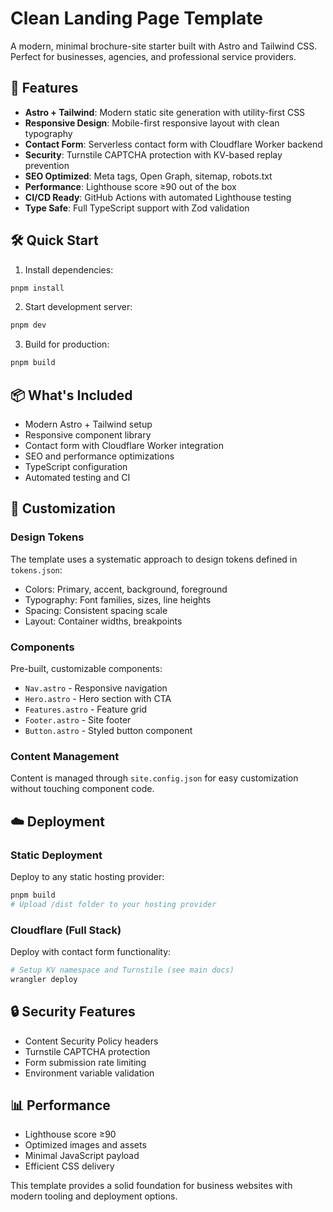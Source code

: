 # Clean Landing Page Template

A modern, minimal brochure-site starter built with Astro and Tailwind CSS. Perfect for businesses, agencies, and professional service providers.

## 🚀 Features

- **Astro + Tailwind**: Modern static site generation with utility-first CSS
- **Responsive Design**: Mobile-first responsive layout with clean typography
- **Contact Form**: Serverless contact form with Cloudflare Worker backend
- **Security**: Turnstile CAPTCHA protection with KV-based replay prevention
- **SEO Optimized**: Meta tags, Open Graph, sitemap, robots.txt
- **Performance**: Lighthouse score ≥90 out of the box
- **CI/CD Ready**: GitHub Actions with automated Lighthouse testing
- **Type Safe**: Full TypeScript support with Zod validation

## 🛠 Quick Start

1. Install dependencies:
```bash
pnpm install
```

2. Start development server:
```bash
pnpm dev
```

3. Build for production:
```bash
pnpm build
```

## 📦 What's Included

- Modern Astro + Tailwind setup
- Responsive component library
- Contact form with Cloudflare Worker integration
- SEO and performance optimizations
- TypeScript configuration
- Automated testing and CI

## 🎨 Customization

### Design Tokens

The template uses a systematic approach to design tokens defined in `tokens.json`:
- Colors: Primary, accent, background, foreground
- Typography: Font families, sizes, line heights
- Spacing: Consistent spacing scale
- Layout: Container widths, breakpoints

### Components

Pre-built, customizable components:
- `Nav.astro` - Responsive navigation
- `Hero.astro` - Hero section with CTA
- `Features.astro` - Feature grid
- `Footer.astro` - Site footer
- `Button.astro` - Styled button component

### Content Management

Content is managed through `site.config.json` for easy customization without touching component code.

## ☁️ Deployment

### Static Deployment
Deploy to any static hosting provider:
```bash
pnpm build
# Upload /dist folder to your hosting provider
```

### Cloudflare (Full Stack)
Deploy with contact form functionality:
```bash
# Setup KV namespace and Turnstile (see main docs)
wrangler deploy
```

## 🔒 Security Features

- Content Security Policy headers
- Turnstile CAPTCHA protection
- Form submission rate limiting
- Environment variable validation

## 📊 Performance

- Lighthouse score ≥90
- Optimized images and assets
- Minimal JavaScript payload
- Efficient CSS delivery

This template provides a solid foundation for business websites with modern tooling and deployment options.